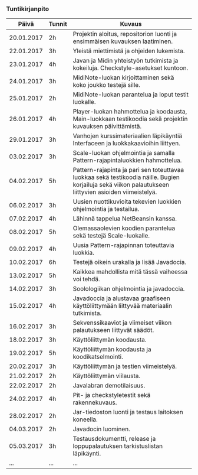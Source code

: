 ### Tuntikirjanpito
Päivä | Tunnit | Kuvaus
--------------- | ----- | ------
20.01.2017 | 2h | Projektin aloitus, repositorion luonti ja ensimmäisen kuvauksen laatiminen.
22.01.2017 | 3h | Yleistä miettimistä ja ohjeiden lukemista.
23.01.2017 | 4h | Javan ja Midin yhteistyön tutkimista ja kokeiluja. Checkstyle-asetukset kuntoon.
24.01.2017 | 3h | MidiNote-luokan kirjoittaminen sekä koko joukko testejä sille.
25.01.2017 | 2h | MidiNote-luokan parantelua ja loput testit luokalle.
26.01.2017 | 4h | Player-luokan hahmottelua ja koodausta, Main-luokkaan testikoodia sekä projektin kuvauksen päivittämistä.
29.01.2017 | 3h | Vanhojen kurssimateriaalien läpikäyntiä Interfaceen ja luokkakaavioihin liittyen.
03.02.2017 | 3h | Scale-luokan ohjelmointia ja samalla Pattern-rajapintaluokkien hahmottelua.
04.02.2017 | 5h | Pattern-rajapinta ja pari sen toteuttavaa luokkaa sekä testikoodia näille. Bugien korjailuja sekä viikon palautukseen liittyvien asioiden viimeistelyä.
06.02.2017 | 3h | Uusien nuottikuvioita tekevien luokkien ohjelmointia ja testailua.
07.02.2017 | 4h | Lähinnä tappelua NetBeansin kanssa.
08.02.2017 | 5h | Olemassaolevien koodien parantelua sekä testejä Scale-luokalle.
09.02.2017 | 4h | Uusia Pattern-rajapinnan toteuttavia luokkia.
10.02.2017 | 6h | Testejä oikein urakalla ja lisää Javadocia.
13.02.2017 | 5h | Kaikkea mahdollista mitä tässä vaiheessa voi tehdä.
14.02.2017 | 3h | Soolologiikan ohjelmointia ja javadoccia.
15.02.2017 | 4h | Javadoccia ja alustavaa graafiseen käyttöliittymään liittyvää materiaalin tutkimista.
16.02.2017 | 3h | Sekvenssikaaviot ja viimeiset viikon palautukseen liittyvät säädöt.
18.02.2017 | 3h | Käyttöliittymän koodausta.
19.02.2017 | 5h | Käyttöliittymän koodausta ja koodikatselmointi.
20.02.2017 | 3h | Käyttöliittymän ja testien viimeistelyä.
21.02.2017 | 2h | Käyttöliittymän viilausta.
22.02.2017 | 2h | Javalabran demotilaisuus.
24.02.2017 | 4h | Pit- ja checkstyletestit sekä rakennekuvaus.
28.02.2017 | 2h | Jar-tiedoston luonti ja testaus laitoksen koneella.
04.03.2017 | 2h | Javadocin luominen.
05.03.2017 | 3h | Testausdokumentti, release ja loppupalautuksen tarkistuslistan läpikäynti.
... | ... | ...
